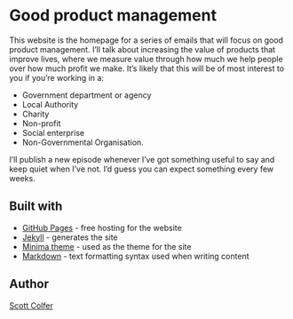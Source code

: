 # Good product management

This website is the homepage for a series of emails that will focus on good product management. I’ll talk about increasing the value of products that improve lives, where we measure value through how much we help people over how much profit we make. It’s likely that this will be of most interest to you if you’re working in a:

- Government department or agency
- Local Authority
- Charity
- Non-profit
- Social enterprise
- Non-Governmental Organisation.

I’ll publish a new episode whenever I’ve got something useful to say and keep quiet when I’ve not. I’d guess you can expect something every few weeks.

## Built with

- [GitHub Pages](https://pages.github.com/) - free hosting for the website
- [Jekyll](https://jekyllrb.com/) - generates the site
- [Minima theme](https://github.com/jekyll/minima) - used as the theme for the site
- [Markdown](https://daringfireball.net/projects/markdown/) - text formatting syntax used when writing content

## Author

[Scott Colfer](http://scottcolfer.com/)
